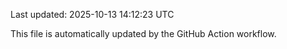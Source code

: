 Last updated: 2025-10-13 14:12:23 UTC

This file is automatically updated by the GitHub Action workflow.
